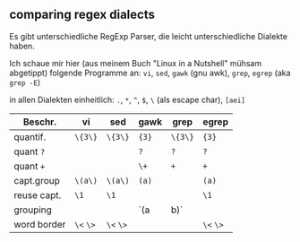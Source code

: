 ## comparing regex dialects

Es gibt unterschiedliche RegExp Parser, die leicht unterschiedliche Dialekte haben.

Ich schaue mir hier (aus meinem Buch "Linux in a Nutshell" mühsam abgetippt) folgende Programme an:
`vi`, `sed`, `gawk` (gnu awk), `grep`, `egrep` (aka `grep -E`)

in allen Dialekten einheitlich: `.`, `*`, `^`, `$`, `\` (als escape char), `[aei]`

| Beschr.     |   vi      |   sed     |  gawk    |  grep   | egrep     |
| ----------- | --------- | --------- | -------- | ------- | --------- |
| quantif.    | `\{3\}`   |  `\{3\}`  | `{3}`    | `\{3\}` |   `{3}`   |
| quant  `?`  |           |           |    `?`   |    `?`  |    `?`    |
| quant  `+`  |           |           |   `\+`   |    `+`  |    `+`    |
| capt.group  | `\(a\)`   |  `\(a\)`  | `(a)`    |         |   `(a)`   |
| reuse capt. |  `\1`     |   `\1`    |          |         |   `\1`    |
| grouping    |           |           | `(a|b)`  |         | `(a|b)`   |
| word border | `\<` `\>` | `\<` `\>` |          |         | `\<` `\>` |

